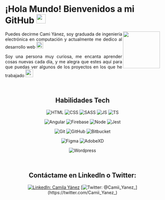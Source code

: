 # ¡Hola Mundo! Bienvenidos a mi GitHub <img src="https://simpleicons.org/icons/github.svg" width="30">

<img align='right' src="https://i.pinimg.com/originals/f2/ce/c9/f2cec98f06e8f66ff0bcfb2ffdb413eb.jpg" width="120">

<p style="text-align: justify">Puedes decirme Cami Yánez, soy graduada de ingeniería electrónica en computación y actualmente me dedico al desarrollo web <img src="https://img.icons8.com/nolan/64/like.png"/ width=22></p>
<p style="text-align: justify">Soy una persona muy curiosa, me encanta aprender cosas nuevas cada día, y me alegra que estes aquí para que puedas ver algunos de los proyectos en los que he trabajado <img src="https://img.icons8.com/nolan/64/christmas-star.png" width=25/></p>

<div align="center">
  
<br>  
  
## Habilidades Tech

![HTML](https://img.shields.io/badge/html--yellow?style=social&logo=HTML5)
![CSS](https://img.shields.io/badge/css--yellow?style=social&logo=CSS3)
![SASS](https://img.shields.io/badge/Sass--yellow?style=social&logo=Sass)
![JS](https://img.shields.io/badge/JavaScript--yellow?style=social&logo=JavaScript)
![TS](https://img.shields.io/badge/TypeScript--yellow?style=social&logo=TypeScript)

![Angular](https://img.shields.io/badge/Angular--yellow?style=social&logo=Angular)
![Firebase](https://img.shields.io/badge/Firebase--yellow?style=social&logo=Firebase)
![Node](https://img.shields.io/badge/Node--yellow?style=social&logo=Node.js)
![Jest](https://img.shields.io/badge/Jest--yellow?style=social&logo=Jest)

![Git](https://img.shields.io/badge/Git--yellow?style=social&logo=Git)
![GitHub](https://img.shields.io/badge/GitHub--yellow?style=social&logo=GitHub)
![Bitbucket](https://img.shields.io/badge/Bitbucket--yellow?style=social&logo=Bitbucket)

![Figma](https://img.shields.io/badge/Figma--yellow?style=social&logo=Figma)
![AdobeXD](https://img.shields.io/badge/AdobeXD--yellow?style=social&logo=Adobe-XD)

![Wordpress](https://img.shields.io/badge/Wordpress--yellow?style=social&logo=Wordpress)

<br>

## Contáctame en LinkedIn o Twitter: 
  
  [![LinkedIn: Camila Yánez](https://img.shields.io/badge/LinkedIn--886CE4?style=for-the-badge&logo=LinkedIn&link=http:www.linkedin.com/in/camila-y%C3%A1nez)](https://www.linkedin.com/in/camila-y%C3%A1nez/)
  [![Twitter: @Camii_Yanez_](https://img.shields.io/badge/Twitter--886CE4?style=for-the-badge&logo=twitter&link=https://twitter.com/Camii_Yanez_)](https://twitter.com/Camii_Yanez_)

</div>
